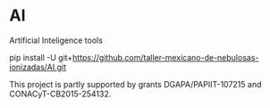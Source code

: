 # AI
Artificial Inteligence tools

pip install -U git+https://github.com/taller-mexicano-de-nebulosas-ionizadas/AI.git

This project is partly supported by grants DGAPA/PAPIIT-107215 and CONACyT-CB2015-254132.
